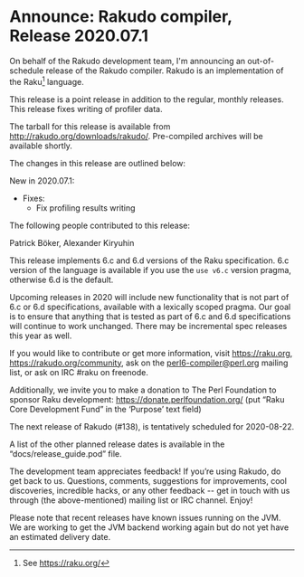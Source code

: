 # Announce: Rakudo compiler, Release 2020.07.1

On behalf of the Rakudo development team, I'm announcing an
out-of-schedule release of the Rakudo compiler.
Rakudo is an implementation of the Raku[^1] language.

This release is a point release in addition to the regular, monthly
releases. This release fixes writing of profiler data.

The tarball for this release is available from <http://rakudo.org/downloads/rakudo/>.
Pre-compiled archives will be available shortly.

The changes in this release are outlined below:

New in 2020.07.1:
 + Fixes:
    + Fix profiling results writing

The following people contributed to this release:

Patrick Böker, Alexander Kiryuhin

This release implements 6.c and 6.d versions of the Raku specification.
6.c version of the language is available if you use the `use v6.c`
version pragma, otherwise 6.d is the default.

Upcoming releases in 2020 will include new functionality that is not
part of 6.c or 6.d specifications, available with a lexically scoped
pragma. Our goal is to ensure that anything that is tested as part of
6.c and 6.d specifications will continue to work unchanged. There may
be incremental spec releases this year as well.

If you would like to contribute or get more information, visit
<https://raku.org>, <https://rakudo.org/community>, ask on the
<perl6-compiler@perl.org> mailing list, or ask on IRC #raku on freenode.

Additionally, we invite you to make a donation to The Perl Foundation
to sponsor Raku development: <https://donate.perlfoundation.org/>
(put “Raku Core Development Fund” in the ‘Purpose’ text field)

The next release of Rakudo (#138), is tentatively scheduled for 2020-08-22.

A list of the other planned release dates is available in the
“docs/release_guide.pod” file.

The development team appreciates feedback! If you’re using Rakudo, do
get back to us. Questions, comments, suggestions for improvements, cool
discoveries, incredible hacks, or any other feedback -- get in touch with
us through (the above-mentioned) mailing list or IRC channel. Enjoy!

Please note that recent releases have known issues running on the JVM.
We are working to get the JVM backend working again but do not yet have
an estimated delivery date.

[^1]: See <https://raku.org/>
